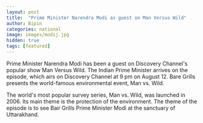 ```yaml
---
layout: post
title:  "Prime Minister Narendra Modi as guest on Man Versus Wild"
author: Bipin
categories: national
image: images/modij.jpg
hidden: true
tags: [featured]
---
```

Prime Minister Narendra Modi has been a guest on Discovery Channel's popular show Man Versus Wild. The Indian Prime Minister arrives on the episode, which airs on Discovery Channel at 9 pm on August 12. Bare Grills presents the world-famous environmental event, Man vs. Wild. 

The world's most popular survey series, Man vs. Wild, was launched in 2006. Its main theme is the protection of the environment. The theme of the episode is to see Bair Grills Prime Minister Modi at the sanctuary of Uttarakhand.